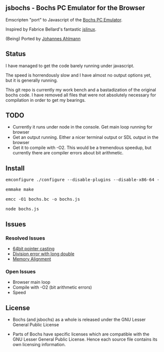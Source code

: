 ## jsbochs - Bochs PC Emulator for the Browser

Emscripten "port" to Javascript of the [Bochs PC Emulator](http://bochs.sourceforge.net/).

Inspired by Fabrice Bellard's fantastic [jslinux](http://bellard.org/jslinux).

(Being) Ported by [Johannes Ahlmann](http://codinguncut.com)

## Status

I have managed to get the code barely running under javascript.

The speed is horrendously slow and I have almost no output options yet, but it is generally running.

This git repo is currently my work bench and a bastadization of the original bochs code. I have removed all files that were not absolutely necessary for compilation in order to get my bearings.

## TODO

* Currently it runs under node in the console. Get main loop running for browser
* Get an output running. Either a nicer terminal output or SDL output in the browser
* Get it to compile with -O2. This would be a tremendous speedup, but currently there are compiler errors about bit arithmetic.

## Install

<pre>
emconfigure ./configure --disable-plugins --disable-x86-64 --enable-cpu-level=4 --with-term  --disable-large-ramfile --disable-cdrom --disable-debugger-gui --disable-readline --disable-iodebug --disable-show-ips --enable-logging --disable-idle-hack --disable-debugger --disable-disasm

emmake make

emcc -O1 bochs.bc -o bochs.js

node bochs.js
</pre>

## Issues

### Resolved Issues

* [64bit pointer casting](https://github.com/kripken/emscripten/issues/652)
* [Division error with long double](https://github.com/kripken/emscripten/issues/650)
* [Memory Alignment](https://github.com/kripken/emscripten/issues/647)

### Open Issues

* Browser main loop
* Compile with -O2 (bit arithmetic errors)
* Speed

## License

* Bochs (and jsbochs) as a whole is released under the GNU Lesser General Public License

* Parts of Bochs have specific licenses which are compatible with the
   GNU Lesser General Public License. Hence each source file contains its
   own licensing information.
